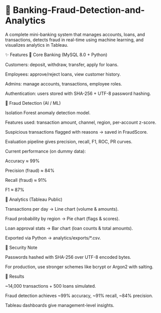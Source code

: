 # 🏦 Banking-Fraud-Detection-and-Analytics

A complete mini-banking system that manages accounts, loans, and transactions, detects fraud in real-time using machine learning, and visualizes analytics in Tableau.

✨ Features 🔹 Core Banking (MySQL 8.0 + Python)

Customers: deposit, withdraw, transfer, apply for loans.

Employees: approve/reject loans, view customer history.

Admins: manage accounts, transactions, employee roles.

Authentication: users stored with SHA-256 + UTF-8 password hashing.

🔹 Fraud Detection (AI / ML)

Isolation Forest anomaly detection model.

Features used: transaction amount, channel, region, per-account z-score.

Suspicious transactions flagged with reasons → saved in FraudScore.

Evaluation pipeline gives precision, recall, F1, ROC, PR curves.

Current performance (on dummy data):

Accuracy ≈ 99%

Precision (fraud) ≈ 84%

Recall (fraud) ≈ 91%

F1 ≈ 87%

🔹 Analytics (Tableau Public)

Transactions per day → Line chart (volume & amounts).

Fraud probability by region → Pie chart (flags & scores).

Loan approval stats → Bar chart (loan counts & total amounts).

Exported via Python → analytics/exports/*.csv.

🔐 Security Note

Passwords hashed with SHA-256 over UTF-8 encoded bytes.

For production, use stronger schemes like bcrypt or Argon2 with salting.

🚀 Results

~14,000 transactions + 500 loans simulated.

Fraud detection achieves ~99% accuracy, ~91% recall, ~84% precision.

Tableau dashboards give management-level insights.
